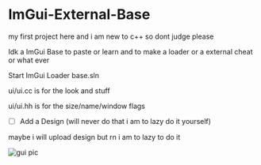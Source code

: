 # ImGui-External-Base
my first project here and i am new to c++ so dont judge please

Idk a ImGui Base to paste or learn and to make a loader or a external cheat or what ever

Start ImGui Loader base.sln

ui/ui.cc is for the look and stuff

ui/ui.hh is for the size/name/window flags

- [ ] Add a Design (will never do that i am to lazy do it yourself)

maybe i will upload design but rn i am to lazy to do it

![gui pic](https://i.imgur.com/MgdCXYu.png)
